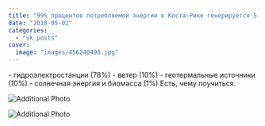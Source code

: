 ```yaml
---
title: "99% процентов потребляемой энергии в Коста-Рике генерируется 5 источниками возобновляемой энергии:"
date: "2018-05-02"
categories: 
  - "vk_posts"
cover:
  image: "images/456240498.jpg"
---
```


\- гидроэлектростанции (78%) - ветер (10%) - геотермальные источники (10%) - солнечная энергия и биомасса (1%) Есть, чему поучиться.

![Additional Photo](https://vodpop.ru/wp-content/uploads/2023/07/456240499.jpg)

![Additional Photo](https://vodpop.ru/wp-content/uploads/2023/07/456240500.jpg)
